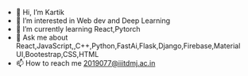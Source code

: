 - 👋 Hi, I’m Kartik
- 👀 I’m interested in Web dev and Deep Learning
- 🌱 I’m currently learning React,Pytorch
- 💬 Ask me about React,JavaScript,,C++,Python,FastAi,Flask,Django,Firebase,Material UI,Bootestrap,CSS,HTML
- 📫 How to reach me 2019077@iiitdmj.ac.in

<!---
kartik077-cr7/kartik077-cr7 is a ✨ special ✨ repository because its `README.md` (this file) appears on your GitHub profile.
You can click the Preview link to take a look at your changes.
--->
